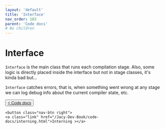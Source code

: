 ```yaml
---
layout: 'default'
title: 'Interface'
nav_order: 103
parent: 'Code docs'
# No children
---
```


# Interface

`Interface` is the main class that runs each compilation stage. Also, some logic is directly placed inside the interface
but not in stage classes, it's kinda bad but... 

`Interface` catches errors, that is, when something went wrong at any stage we can log debug info about the current
compiler state, etc.
<div class="nav-btn-block">
    <button class="nav-btn left">
    <a class="link" href="/Jacy-Dev-Book/code-docs/index.html">< Code docs</a>
</button>

    <button class="nav-btn right">
    <a class="link" href="/Jacy-Dev-Book/code-docs/interning.html">Interning ></a>
</button>

</div>
